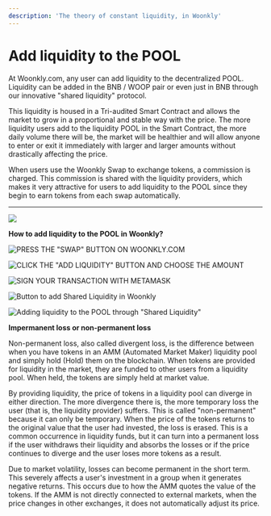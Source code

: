 ```yaml
---
description: 'The theory of constant liquidity, in Woonkly'
---
```


# Add liquidity to the POOL

At Woonkly.com, any user can add liquidity to the decentralized POOL. Liquidity can be added in the BNB / WOOP pair or even just in BNB through our innovative "shared liquidity" protocol.  
  
This liquidity is housed in a Tri-audited Smart Contract and allows the market to grow in a proportional and stable way with the price. The more liquidity users add to the liquidity POOL in the Smart Contract, the more daily volume there will be, the market will be healthier and will allow anyone to enter or exit it immediately with larger and larger amounts without drastically affecting the price.  
  
When users use the Woonkly Swap to exchange tokens, a commission is charged. This commission is shared with the liquidity providers, which makes it very attractive for users to add liquidity to the POOL since they begin to earn tokens from each swap automatically.  
****

![](.gitbook/assets/image%20%2817%29.png)

**How to add liquidity to the POOL in Woonkly?**

![PRESS THE &quot;SWAP&quot; BUTTON ON WOONKLY.COM](.gitbook/assets/image%20%2873%29.png)

![CLICK THE &quot;ADD LIQUIDITY&quot; BUTTON AND CHOOSE THE AMOUNT](.gitbook/assets/image%20%2867%29.png)

![SIGN YOUR TRANSACTION WITH METAMASK](.gitbook/assets/image%20%2846%29.png)

![Button to add Shared Liquidity in Woonkly](.gitbook/assets/image%20%2823%29.png)

![Adding liquidity to the POOL through &quot;Shared Liquidity&quot;](.gitbook/assets/image%20%2827%29.png)

**Impermanent loss or non-permanent loss**

Non-permanent loss, also called divergent loss, is the difference between when you have tokens in an AMM \(Automated Market Maker\) liquidity pool and simply hold \(Hold\) them on the blockchain. When tokens are provided for liquidity in the market, they are funded to other users from a liquidity pool. When held, the tokens are simply held at market value.  
  
By providing liquidity, the price of tokens in a liquidity pool can diverge in either direction. The more divergence there is, the more temporary loss the user \(that is, the liquidity provider\) suffers. This is called "non-permanent" because it can only be temporary. When the price of the tokens returns to the original value that the user had invested, the loss is erased. This is a common occurrence in liquidity funds, but it can turn into a permanent loss if the user withdraws their liquidity and absorbs the losses or if the price continues to diverge and the user loses more tokens as a result.  
  
Due to market volatility, losses can become permanent in the short term. This severely affects a user's investment in a group when it generates negative returns. This occurs due to how the AMM quotes the value of the tokens. If the AMM is not directly connected to external markets, when the price changes in other exchanges, it does not automatically adjust its price.  


